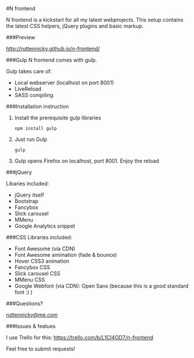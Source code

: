 #N frontend

N frontend is a kickstart for all my latest webprojects.  This setup contains the latest CSS helpers, jQuery plugins and basic markup.


###Preview

http://ruttennicky.github.io/n-frontend/


###Gulp
N frontend comes with gulp.

Gulp takes care of:
 - Local webserver (localhost on port 8001)
 - LiveReload
 - SASS compiling


###Installation instruction
	
1. Install the prerequisite gulp libraries
    
    ```npm install gulp```

2.	Just run Gulp
    
    ```gulp```

3.	Gulp opens Firefox on localhost, port 8001.  Enjoy the reload


###jQuery

Libaries included:
  - jQuery itself
  - Bootstrap
  - Fancybox
  - Slick carousel
  - MMenu
  - Google Analytics snippet


###CSS
Libraries included:
  - Font Awesome (via CDN)
  - Font Awesome amimation (fade & bounce)
  - Hover CSS3 animation
  - Fancybox CSS
  - Slick carousel CSS
  - MMenu CSS
  - Google Webfont (via CDN): Open Sans (because this is a good standard font :) )


###Questions?

ruttennicky@me.com

###Issues & featues

I use Trello for this: https://trello.com/b/L1Cl4OD7/n-frontend

Feel free to submit requests!
